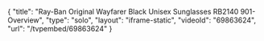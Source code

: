 {
    "title": "Ray-Ban Original Wayfarer Black Unisex Sunglasses RB2140 901- Overview",
    "type": "solo",
    "layout": "iframe-static",
    "videoId": "69863624",
    "url": "\/tvpembed\/69863624"
}